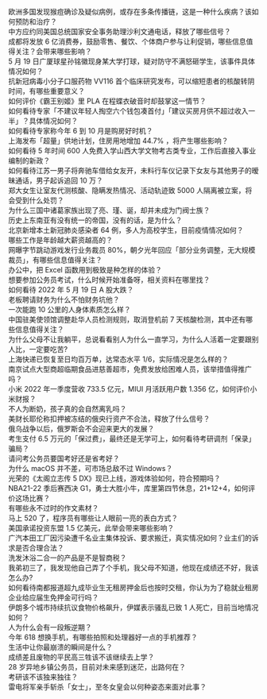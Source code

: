 欧洲多国发现猴痘确诊及疑似病例，或存在多条传播链，这是一种什么疾病？该如何预防和治疗？  
中方应约同美国总统国家安全事务助理沙利文通电话，释放了哪些信号？  
成都将发放 6 亿消费券，鼓励零售、餐饮、个体商户参与让利促销，哪些信息值得关注？会带来哪些影响？  
5 月 19 日广厦球星孙铭徽现身某大学打球，疑对防守不满怒砸学生，该事件具体情况如何？  
抗新冠病毒小分子口服药物 VV116 首个临床研究发布，可以缩短患者的核酸转阴时间，有哪些重要意义？  
如何评价《霸王别姬》里 PLA 在程蝶衣破音时却鼓掌这一情节？  
如何看待专家「不建议年轻人掏空六个钱包凑首付」「建议买房月供不超过收入一半」？具体情况如何？  
如何看待专家称今年 6 到 10 月是购房好时机？  
上海发布「超量」供地计划，住房用地增加 44.7% ，将产生哪些影响？  
如何看待 5 年时间 600 人免费入学山西大学文物考古类专业，工作后直接入事业编制的新政？  
如何看待江苏一男子将奔驰车借给女友开，未料行车仪记录下女友与其他男子的暧昧通话，男子起诉追回 10 万？  
郑大女生让室友代测核酸、隐瞒发热情况、活动轨迹致 5000 人隔离被立案，将会受到什么处罚？  
为什么三国中诸葛家族出现了亮、瑾、诞，却并未成为门阀士族？  
历史上东南亚有没有统一的帝国，没有的话，是为什么？  
北京新增本土新冠肺炎感染者 64 例，多人为高校学生，目前疫情情况如何？  
哪些工作是年龄越大薪资越高的？  
网曝字节跳动游戏发行业务裁员 80%，朝夕光年回应「部分业务调整，无大规模裁员」，有哪些信息值得关注？  
办公中，把 Excel 函数用到极致是种怎样的体验？  
想要参加公务员考试，什么时候开始准备呀，相关资料在哪里找？  
如何看待 2022 年 5 月 19 日 A 股大跌？  
老板聘请财务为什么不怕财务坑他？  
一次能跑 10 公里的人身体素质怎么样？  
中国驻美使领馆调整赴华人员检测规则，取消登机前 7 天核酸检测，其中还有哪些信息值得关注？  
为什么父母不让我躺平，总说看看别人为什么一直学习，为什么人活着一定要跟别人比，一定要吃苦?  
上海快递已恢复至日均百万单，达常态水平 1/6，实际情况是怎么样的？  
南京试点大型商超临期食品进慈善超市，免费发放给困难人员，该举措值得推广吗？  
小米 2022 年一季度营收 733.5 亿元，MIUI 月活跃用户数 1.356 亿，如何评价小米财报？  
不人为断奶，孩子真的会自然离乳吗？  
美财长耶伦称扣押被冻结的俄央行资产不合法，释放了什么信号？  
俄乌战争以后，俄罗斯会不会迎来更大的发展？  
考生支付 6.5 万元的「保过费」，最终还是无学可上，如何看待考研调剂「保录」骗局？  
请问考公务员要国考好还是省考好？  
为什么 macOS 并不差，可市场总敌不过 Windows？  
光荣的《太阁立志传 5 DX》现已上线，游戏体验如何，符合预期吗？  
NBA21-22 季后赛西决 G1，勇士大胜小牛，库里第四节休息，21+12+4，如何评价这场比赛？  
有哪些永不过时的作文素材？  
马上 520 了，程序员有哪些让人眼前一亮的表白方式？  
美国承诺投资东盟 1.5 亿美元，此举会带来哪些影响？  
广汽本田工厂因污染遭千名业主集体投诉、要求搬迁，真实情况如何？业主们的诉求是否合理合法？  
洗发沐浴二合一的产品是不是智商税？  
我弟初三了，我发现他自己弄了个手机，我父母不知道，他现在成绩还不好，我该怎么办?  
如何看待南都报道超九成毕业生无租房押金后也按时交租，你认为为了稳就业租房企业给应届生免押金可行吗？  
伊朗多个城市持续抗议食物价格飙升，伊媒表示骚乱已致 1 人死亡，目前当地情况如何？  
人为什么会有一段叛逆期？  
今年 618 想换手机，有哪些拍照和处理器好一点的手机推荐？  
生活中让你最崩溃的瞬间是什么？  
成绩差且废物的平民高三牲该不该继续去上学？  
28 岁异地乡镇公务员，目前对未来感到迷茫，出路何在？  
考研该不该独来独往？  
雷电将军亲手斩杀「女士」，至冬女皇会以何种姿态来面对此事？  
